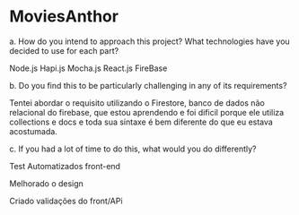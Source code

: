 # MoviesAnthor

a. How do you intend to approach this project? What technologies have you
decided to use for each part?

Node.js
Hapi.js
Mocha.js
React.js
FireBase

b. Do you find this to be particularly challenging in any of its requirements?

Tentei abordar o requisito utilizando o Firestore, banco de dados não relacional do firebase, que estou aprendendo e foi dificil porque ele utiliza collections e docs e toda sua sintaxe é bem diferente do que eu estava acostumada. 


c. If you had a lot of time to do this, what would you do differently?

Test Automatizados front-end

Melhorado o design

Criado validações do front/APi


